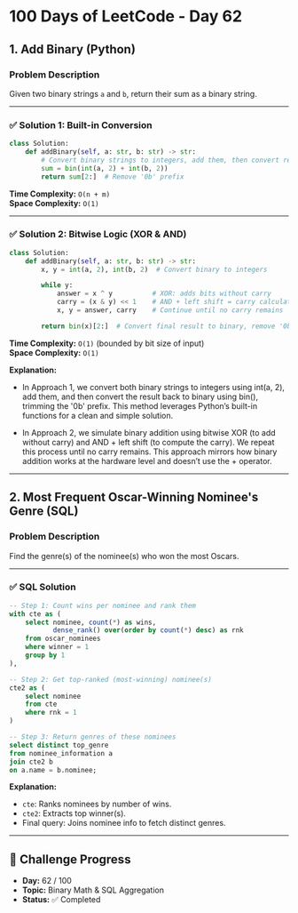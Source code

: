 # 100 Days of LeetCode - Day 62

## 1. Add Binary (Python)

### Problem Description

Given two binary strings `a` and `b`, return their sum as a binary string.

---

### ✅ Solution 1: Built-in Conversion

```python
class Solution:
    def addBinary(self, a: str, b: str) -> str:
        # Convert binary strings to integers, add them, then convert result back to binary string
        sum = bin(int(a, 2) + int(b, 2))
        return sum[2:]  # Remove '0b' prefix
```

**Time Complexity:** `O(n + m)`  
**Space Complexity:** `O(1)`

---

### ✅ Solution 2: Bitwise Logic (XOR & AND)

```python
class Solution:
    def addBinary(self, a: str, b: str) -> str:
        x, y = int(a, 2), int(b, 2)  # Convert binary to integers

        while y:
            answer = x ^ y          # XOR: adds bits without carry
            carry = (x & y) << 1    # AND + left shift = carry calculation
            x, y = answer, carry    # Continue until no carry remains

        return bin(x)[2:]  # Convert final result to binary, remove '0b'
```

**Time Complexity:** `O(1)` (bounded by bit size of input)  
**Space Complexity:** `O(1)`


**Explanation:**
- In Approach 1, we convert both binary strings to integers using int(a, 2), add them, and then convert the result back to binary using bin(), trimming the '0b' prefix. This method leverages Python’s built-in functions for a clean and simple solution.

- In Approach 2, we simulate binary addition using bitwise XOR (to add without carry) and AND + left shift (to compute the carry). We repeat this process until no carry remains. This approach mirrors how binary addition works at the hardware level and doesn’t use the + operator.
---

## 2. Most Frequent Oscar-Winning Nominee's Genre (SQL)

### Problem Description

Find the genre(s) of the nominee(s) who won the most Oscars.

---

### ✅ SQL Solution

```sql
-- Step 1: Count wins per nominee and rank them
with cte as (
    select nominee, count(*) as wins, 
           dense_rank() over(order by count(*) desc) as rnk
    from oscar_nominees
    where winner = 1
    group by 1
),

-- Step 2: Get top-ranked (most-winning) nominee(s)
cte2 as (
    select nominee 
    from cte
    where rnk = 1
)

-- Step 3: Return genres of these nominees
select distinct top_genre
from nominee_information a
join cte2 b
on a.name = b.nominee;
```

**Explanation:**
- `cte`: Ranks nominees by number of wins.
- `cte2`: Extracts top winner(s).
- Final query: Joins nominee info to fetch distinct genres.

---

## 📅 Challenge Progress

- **Day:** 62 / 100  
- **Topic:** Binary Math & SQL Aggregation  
- **Status:** ✅ Completed
